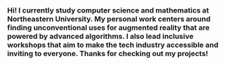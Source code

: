 ### Hi! I currently study computer science and mathematics at Northeastern University. My personal work centers around finding unconventional uses for augmented reality that are powered by advanced algorithms. I also lead inclusive workshops that aim to make the tech industry accessible and inviting to everyone. Thanks for checking out my projects!
